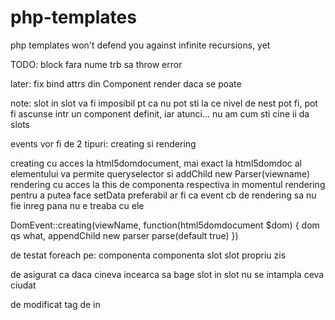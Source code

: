 # php-templates

php templates won't defend you against infinite recursions, yet


TODO:
block fara nume trb sa throw error

later: fix bind attrs din Component render daca se poate










note: slot in slot va fi imposibil pt ca nu pot sti la ce nivel de nest pot fi, pot fi ascunse intr un component definit, iar atunci... nu am cum sti cine ii da slots

events vor fi de 2 tipuri: creating si rendering

creating cu acces la html5domdocument, mai exact la html5domdoc al elementului va permite queryselector si addChild new Parser(viewname)
rendering cu acces la this de componenta respectiva in momentul rendering pentru a putea face setData
preferabil ar fi ca event cb de rendering sa nu fie inreg pana nu e treaba cu ele

DomEvent::creating(viewName, function(html5domdocument $dom) {
    dom qs what, appendChild new parser parse(default true)
})

de testat foreach pe:
 componenta
 componenta slot
 slot propriu zis

de asigurat ca daca cineva incearca sa bage slot in slot nu se intampla ceva ciudat

de modificat tag de <component> in <template>

de gasit o solutie pentru bind attrs mai elegant? prefix a- gen a-rows/:a-rows pare cel mai ok pana acum

!!!blocks!!! un fel se sloturi, completate prin addSlot, dar care nu arunca childnodes, in schimb fac parse pentru fiecare in parte, vor avea un sortorder dupa care sunt filtrate inainte de render
pentru a fi viabile, trb sa am slot in slot posibil
fac ++ si -- pe fiecare parsare si tin un map
file
 <comp>
  comp2
   bind

comp2
 comp3
  slot

comp3 ia slots de la comp2

function comp() {
    comp2->render()
}

function comp2() {
    comp3->addSlot(this slot)
    comp3->render()
}

addSlot va pastra referinta catre Parent, functia e binduita cu this de Parsed, iar sloturile nested sunt preluate folosind this parent ... 
facem asa
cand vine primul comp, incepem calatoria:
facem new parser parse cu nest++:
la primul e cu nest 0
pentru fiecare slotnode, new Parser, deep trecut in constructir
in aceat moment, 
de fiecare data cand intalnesc un comp slot direct al unei comp, deep devine 0+1
de fiecare data cand intalnesc un nod normal ca slot al unui component, deep se reseteaza la 0

trb ca parse sa aiba si un cbf extern...
